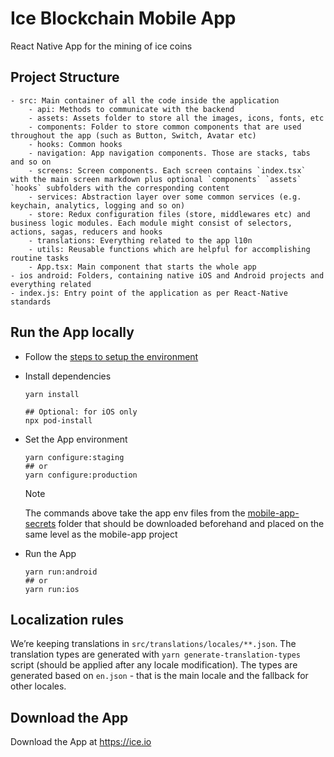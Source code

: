 # Ice Blockchain Mobile App

React Native App for the mining of ice coins

## Project Structure

```
- src: Main container of all the code inside the application
    - api: Methods to communicate with the backend
    - assets: Assets folder to store all the images, icons, fonts, etc
    - components: Folder to store common components that are used throughout the app (such as Button, Switch, Avatar etc)
    - hooks: Common hooks
    - navigation: App navigation components. Those are stacks, tabs and so on
    - screens: Screen components. Each screen contains `index.tsx` with the main screen markdown plus optional `components` `assets` `hooks` subfolders with the corresponding content
    - services: Abstraction layer over some common services (e.g. keychain, analytics, logging and so on)
    - store: Redux configuration files (store, middlewares etc) and business logic modules. Each module might consist of selectors, actions, sagas, reducers and hooks
    - translations: Everything related to the app l10n
    - utils: Reusable functions which are helpful for accomplishing routine tasks
    - App.tsx: Main component that starts the whole app
- ios android: Folders, containing native iOS and Android projects and everything related
- index.js: Entry point of the application as per React-Native standards
```

## Run the App locally

- Follow the [steps to setup the environment](https://reactnative.dev/docs/environment-setup)

- Install dependencies

  ```
  yarn install

  ## Optional: for iOS only
  npx pod-install
  ```

- Set the App environment

  ```
  yarn configure:staging
  ## or
  yarn configure:production
  ```

  > [!NOTE]
  > The commands above take the app env files from the [mobile-app-secrets](https://github.com/ice-blockchain/mobile-app-secrets) folder that should be downloaded beforehand and placed on the same level as the mobile-app project

- Run the App
  ```
  yarn run:android
  ## or
  yarn run:ios
  ```

## Localization rules

We’re keeping translations in `src/translations/locales/**.json`.
The translation types are generated with `yarn generate-translation-types` script (should be applied after any locale modification).
The types are generated based on `en.json` - that is the main locale and the fallback for other locales.

## Download the App

Download the App at https://ice.io
